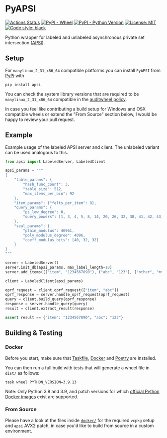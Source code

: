 # PyAPSI

[![Actions Status](https://github.com/LGro/PyAPSI/workflows/ci-cd-pipeline/badge.svg)](https://github.com/LGro/PyAPSI/actions)
[![PyPI - Wheel](https://img.shields.io/pypi/wheel/apsi)](https://pypi.org/project/apsi/)
[![PyPI - Python Version](https://img.shields.io/pypi/pyversions/apsi)](https://pypi.org/project/apsi/)
[![License: MIT](https://img.shields.io/github/license/LGro/PyAPSI)](https://github.com/LGro/PyAPSI/blob/main/LICENSE)
[![Code style: black](https://img.shields.io/badge/code%20style-black-000000.svg)](https://github.com/psf/black)

Python wrapper for labeled and unlabeled asynchronous private set intersection
([APSI](https://github.com/microsoft/apsi)).

## Setup

For `manylinux_2_31_x86_64` compatible platforms you can install `PyAPSI` from
[PyPi](https://pypi.org/project/apsi/) with

```
pip install apsi
```

You can check the system library versions that are required to be
`manylinux_2_31_x86_64` compatible in the
[auditwheel policy](https://github.com/pypa/auditwheel/blob/main/src/auditwheel/policy/manylinux-policy.json#L335-L340).

In case you feel like contributing a build setup for Windows and OSX compatible wheels
or extend the "From Source" section below, I would be happy to review your pull request.

## Example

Example usage of the labeled APSI server and client.
The unlabeled variant can be used analogous to this.

```python
from apsi import LabeledServer, LabeledClient

apsi_params = """
{
    "table_params": {
        "hash_func_count": 3,
        "table_size": 512,
        "max_items_per_bin": 92
    },
    "item_params": {"felts_per_item": 8},
    "query_params": {
        "ps_low_degree": 0,
        "query_powers": [1, 3, 4, 5, 8, 14, 20, 26, 32, 38, 41, 42, 43, 45, 46]
    },
    "seal_params": {
        "plain_modulus": 40961,
        "poly_modulus_degree": 4096,
        "coeff_modulus_bits": [40, 32, 32]
    }
}
"""

server = LabeledServer()
server.init_db(apsi_params, max_label_length=10)
server.add_items([("item", "1234567890"), ("abc", "123"), ("other", "my label")])

client = LabeledClient(apsi_params)

oprf_request = client.oprf_request(["item", "abc"])
oprf_response = server.handle_oprf_request(oprf_request)
query = client.build_query(oprf_response)
response = server.handle_query(query)
result = client.extract_result(response)

assert result == {"item": "1234567890", "abc": "123"}
```

## Building & Testing

### Docker

Before you start, make sure that [Taskfile](https://taskfile.dev/#/installation),
[Docker](https://docs.docker.com/engine/install/) and
[Poetry](https://python-poetry.org/docs/#installation) are installed.

You can then run a full build with tests that will generate a wheel file in `dist/` as
follows:

```
task wheel PYTHON_VERSION=3.9.13
```

Note: Only Python 3.8 and 3.9, and patch versions for which
[official Python Docker images](https://hub.docker.com/_/python) exist are supported.

### From Source

Please have a look at the files inside
[`docker/`](https://github.com/LGro/PyAPSI/tree/main/docker) for the required `vcpkg`
setup and `apsi` AVX2 patch, in case you'd like to build from source in a custom
environment.
